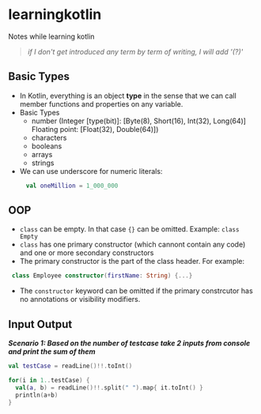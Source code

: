 # learningkotlin
Notes while learning kotlin

> _if I don't get introduced any term by term of writing, I will add '(?)'_

## Basic Types

- In Kotlin, everything is an object **type** in the sense that we can call member functions and properties on any variable.
- Basic Types
  - number (Integer [type(bit)]: [Byte(8), Short(16), Int(32), Long(64)] Floating point: [Float(32), Double(64)])
  - characters
  - booleans
  - arrays
  - strings
- We can use underscore for numeric literals:  
 ```kotlin 
      val oneMillion = 1_000_000
```

## OOP
- `class` can be empty. In that case `{}` can be omitted. Example: `class Empty`
- `class` has one primary constructor (which cannont contain any code) and one or more secondary constructors
- The primary constructor is the part of the class header. For example: 
```kotlin
 class Employee constructor(firstName: String) {...}
 ```
 - The `constructor` keyword can be omitted if the primary constrcutor has no annotations or visibility modifiers.
 
 ## Input Output
 
 __*Scenario 1: Based on the number of testcase take 2 inputs from console and print the sum of them*__
 
 ```kotlin
 val testCase = readLine()!!.toInt()
 
 for(i in 1..testCase) {
   val(a, b) = readLine()!!.split(" ").map{ it.toInt() }
   println(a+b)
 }
 ```
